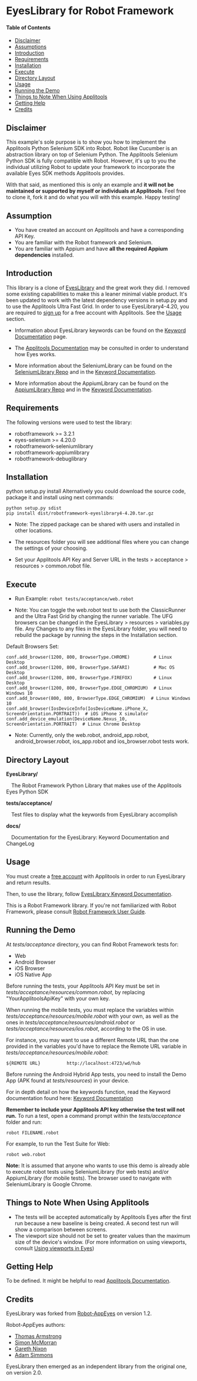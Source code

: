 # EyesLibrary for Robot Framework

#### Table of Contents

- [Disclaimer](#Disclaimer)
- [Assumptions](#Assumptions)
- [Introduction](#Introduction)
- [Requirements](#Requirements)
- [Installation](#Installation)
- [Execute](#Execute)
- [Directory Layout](#Directory%20Layout)
- [Usage](#Usage)
- [Running the Demo](#Running%20the%20Demo)
- [Things to Note When Using Applitools](#Things%20to%20Note%20When%20Using%20Applitools)
- [Getting Help](#Getting%20Help)
- [Credits](#Credits)

## Disclaimer
This example's sole purpose is to show you how to implement the Applitools Python Selenium SDK into Robot. Robot like Cucumber is an abstraction library on top of Selenium Python. The Applitools Selenium Python SDK is fully compatible with Robot. However, it's up to you the individual utilizing Robot to update your framework to incorporate the available Eyes SDK methods Applitools provides. 

With that said, as mentioned this is only an example and **it will not be maintained or supported by myself or individuals at Applitools**. Feel free to clone it, fork it and do what you will with this example. Happy testing!

## Assumption
* You have created an account on Applitools and have a corresponding API Key.
* You are familiar with the Robot framework and Selenium.
* You are familiar with Appium and have **all the required Appium dependencies** installed. 

## Introduction

This library is a clone of [EyesLibrary](https://joel-oliveira.github.io/EyesLibrary/) and the great work they did. I removed some existing capabilities to make this a leaner minimal viable product. It's been updated to work with the latest dependency versions in setup.py and to use the Applitools Ultra Fast Grid. 
In order to use EyesLibrary4-4.20, you are required to [sign up](https://applitools.com/sign-up/) for a free account with Applitools. See the [Usage](https://github.com/joel-oliveira/EyesLibrary#usage) section.

- Information about EyesLibrary keywords can be found on the [Keyword Documentation](https://joel-oliveira.github.io/EyesLibrary/) page.

- The [Applitools Documentation](https://pypi.org/project/eyes-selenium/) may be consulted in order to understand how Eyes works.

- More information about the SeleniumLibrary can be found on the [SeleniumLibrary Repo](https://github.com/robotframework/SeleniumLibrary) and in the [Keyword Documentation](http://robotframework.org/SeleniumLibrary/SeleniumLibrary.html).

- More information about the AppiumLibrary can be found on the [AppiumLibrary Repo](https://github.com/serhatbolsu/robotframework-appiumlibrary) and in the [Keyword Documentation](http://serhatbolsu.github.io/robotframework-appiumlibrary/AppiumLibrary.html).

## Requirements

The following versions were used to test the library:

* robotframework >= 3.2.1
* eyes-selenium >= 4.20.0
* robotframework-seleniumlibrary
* robotframework-appiumlibrary
* robotframework-debuglibrary

## Installation

python setup.py install
Alternatively you could download the source code, package it and install using next commands:

    python setup.py sdist
    pip install dist/robotframework-eyeslibrary4-4.20.tar.gz        
    
* Note: The zipped package can be shared with users and installed in other locations.

* The resources folder you will see additional files where you can change the settings of your choosing.
* Set your Applitools API Key and Server URL in the tests > acceptance > resources > common.robot file.

## Execute
* Run Example: `robot tests/acceptance/web.robot`

* Note: You can toggle the web.robot test to use both the ClassicRunner and the Ultra Fast Grid by changing the runner variable. The UFG browsers can be changed in the EyesLibrary > resources > variables.py file. Any Changes to any files in the EyesLibrary folder, you will need to rebuild the package by running the steps in the Installation section. 

Default Browsers Set:

```
conf.add_browser(1200, 800, BrowserType.CHROME)         # Linux Desktop
conf.add_browser(1200, 800, BrowserType.SAFARI)         # Mac OS Desktop
conf.add_browser(1200, 800, BrowserType.FIREFOX)        # Linux Desktop
conf.add_browser(1200, 800, BrowserType.EDGE_CHROMIUM)  # Linux Windows 10
conf.add_browser(800, 800, BrowserType.EDGE_CHROMIUM)  # Linux Windows 10
conf.add_browser(IosDeviceInfo(IosDeviceName.iPhone_X, ScreenOrientation.PORTRAIT))  # iOS iPhone X simulator
conf.add_device_emulation(DeviceName.Nexus_10, ScreenOrientation.PORTRAIT)  # Linux Chrome Desktop
```

* Note: Currently, only the web.robot, android_app.robot, android_browser.robot, ios_app.robot and ios_browser.robot tests work.

## Directory Layout

**EyesLibrary/**

&ensp;&ensp;The Robot Framework Python Library that makes use of the Applitools Eyes Python SDK

**tests/acceptance/**

&ensp;&ensp;Test files to display what the keywords from EyesLibrary accomplish

**docs/**

&ensp;&ensp;Documentation for the EyesLibrary: Keyword Documentation and ChangeLog

## Usage

You must create a [free account](https://applitools.com/sign-up/) with Applitools in order to run
EyesLibrary and return results.

Then, to use the library, follow [EyesLibrary Keyword Documentation](https://joel-oliveira.github.io/EyesLibrary/).

This is a Robot Framework library. If you're not familiarized with Robot Framework, 
please consult [Robot Framework User Guide](http://code.google.com/p/robotframework/wiki/UserGuide).

## Running the Demo

At _tests/acceptance_ directory, you can find Robot Framework tests for:

- Web
- Android Browser
- iOS Browser
- iOS Native App

Before running the tests, your Applitools API Key must be set in _tests/acceptance/resources/common.robot_, by replacing "YourApplitoolsApiKey" with your own key.

When running the mobile tests, you must replace the variables within _tests/acceptance/resources/mobile.robot_ with your own, as well as the ones in _tests/acceptance/resources/android.robot_ or _tests/acceptance/resources/ios.robot_, according to the OS in use.

For instance, you may want to use a different Remote URL than the one provided in the variables you'd have to replace the Remote URL variable in _tests/acceptance/resources/mobile.robot_:

    ${REMOTE URL}          http://localhost:4723/wd/hub

Before running the Android Hybrid App tests, you need to install the Demo App (APK found at _tests/resources_) in your device.

For in depth detail on how the keywords function, read the Keyword documentation found here: [Keyword Documentation](https://joel-oliveira.github.io/EyesLibrary/)

**Remember to include your Applitools API key otherwise the
test will not run.** To run a test, open a command prompt within the _tests/acceptance_ folder and run:

    robot FILENAME.robot

For example, to run the Test Suite for Web:

    robot web.robot

**Note:** It is assumed that anyone who wants to use this demo is already able to execute robot tests using SeleniumLibrary (for web tests) and/or AppiumLibrary (for mobile tests). The browser used to navigate with SeleniumLibrary is Google Chrome.

## Things to Note When Using Applitools

- The tests will be accepted automatically by Applitools Eyes after the first run because a new baseline is being created. A second test run will show a comparison between screens.
- The viewport size should not be set to greater values than the maximum size of the device's window.
(For more information on using viewports, consult [Using viewports in Eyes](https://applitools.com/docs/topics/general-concepts/using-viewports-in-eyes.html))

## Getting Help

To be defined. It might be helpful to read [Applitools Documentation](https://applitools.com/docs).

## Credits

EyesLibrary was forked from [Robot-AppEyes](https://github.com/NaviNet/Robot-AppEyes) on version 1.2.

Robot-AppEyes authors:

- [Thomas Armstrong](https://github.com/tbarmstrong)
- [Simon McMorran](https://github.com/SIMcM)
- [Gareth Nixon](https://github.com/GarethNixon)
- [Adam Simmons](https://github.com/adamsimmons)

EyesLibrary then emerged as an independent library from the original one, on version 2.0.
